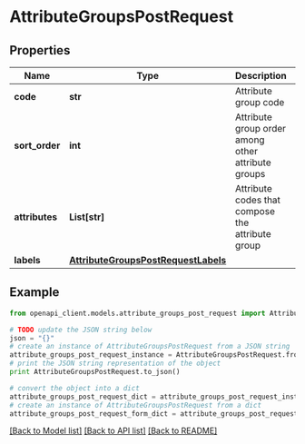 # AttributeGroupsPostRequest


## Properties
Name | Type | Description | Notes
------------ | ------------- | ------------- | -------------
**code** | **str** | Attribute group code | 
**sort_order** | **int** | Attribute group order among other attribute groups | [optional] 
**attributes** | **List[str]** | Attribute codes that compose the attribute group | [optional] 
**labels** | [**AttributeGroupsPostRequestLabels**](AttributeGroupsPostRequestLabels.md) |  | [optional] 

## Example

```python
from openapi_client.models.attribute_groups_post_request import AttributeGroupsPostRequest

# TODO update the JSON string below
json = "{}"
# create an instance of AttributeGroupsPostRequest from a JSON string
attribute_groups_post_request_instance = AttributeGroupsPostRequest.from_json(json)
# print the JSON string representation of the object
print AttributeGroupsPostRequest.to_json()

# convert the object into a dict
attribute_groups_post_request_dict = attribute_groups_post_request_instance.to_dict()
# create an instance of AttributeGroupsPostRequest from a dict
attribute_groups_post_request_form_dict = attribute_groups_post_request.from_dict(attribute_groups_post_request_dict)
```
[[Back to Model list]](../README.md#documentation-for-models) [[Back to API list]](../README.md#documentation-for-api-endpoints) [[Back to README]](../README.md)


